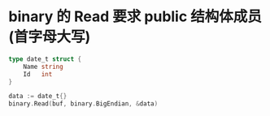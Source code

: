 # binary 的 Read 要求 public 结构体成员 (首字母大写)
```go
type date_t struct {
	Name string
	Id   int
}

data := date_t{}
binary.Read(buf, binary.BigEndian, &data)
```
